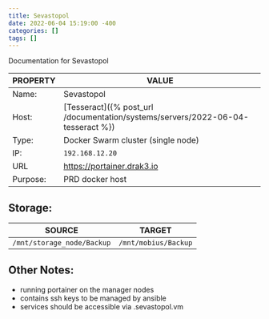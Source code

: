 ```yaml
---
title: Sevastopol
date: 2022-06-04 15:19:00 -400
categories: []
tags: []
---
```


Documentation for Sevastopol

| PROPERTY | VALUE                                                                           |
| -------- | ------------------------------------------------------------------------------- |
| Name:    | Sevastopol                                                                      |
| Host:    | [Tesseract]({% post_url /documentation/systems/servers/2022-06-04-tesseract %}) |
| Type:    | Docker Swarm cluster (single node)                                              |
| IP:      | `192.168.12.20`                                                                 |
| URL      | https://portainer.drak3.io                                                      |
| Purpose: | PRD docker host                                                                 |

## Storage:

| SOURCE                     | TARGET               |
| -------------------------- | -------------------- |
| `/mnt/storage_node/Backup` | `/mnt/mobius/Backup` |

## Other Notes:

- running portainer on the manager nodes
- contains ssh keys to be managed by ansible
- services should be accessible via <service>.sevastopol.vm
